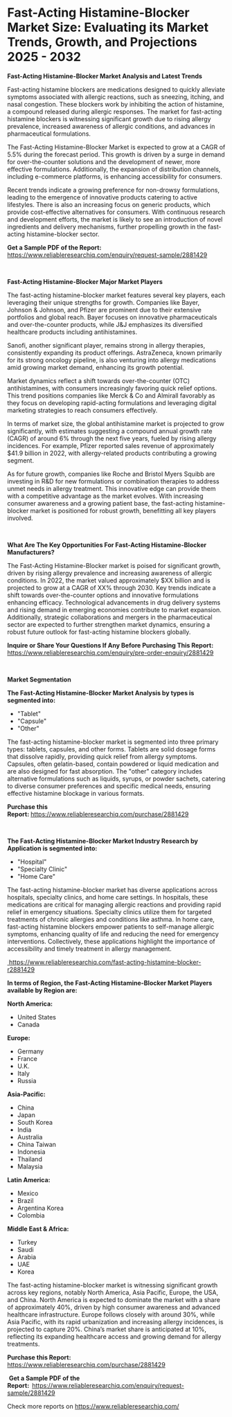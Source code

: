 <p><h1>Fast-Acting Histamine-Blocker Market Size: Evaluating its Market Trends, Growth, and Projections 2025 - 2032</h1></p><p><strong>Fast-Acting Histamine-Blocker Market Analysis and Latest Trends</strong></p>
<p><p>Fast-acting histamine blockers are medications designed to quickly alleviate symptoms associated with allergic reactions, such as sneezing, itching, and nasal congestion. These blockers work by inhibiting the action of histamine, a compound released during allergic responses. The market for fast-acting histamine blockers is witnessing significant growth due to rising allergy prevalence, increased awareness of allergic conditions, and advances in pharmaceutical formulations.</p><p>The Fast-Acting Histamine-Blocker Market is expected to grow at a CAGR of 5.5% during the forecast period. This growth is driven by a surge in demand for over-the-counter solutions and the development of newer, more effective formulations. Additionally, the expansion of distribution channels, including e-commerce platforms, is enhancing accessibility for consumers. </p><p>Recent trends indicate a growing preference for non-drowsy formulations, leading to the emergence of innovative products catering to active lifestyles. There is also an increasing focus on generic products, which provide cost-effective alternatives for consumers. With continuous research and development efforts, the market is likely to see an introduction of novel ingredients and delivery mechanisms, further propelling growth in the fast-acting histamine-blocker sector.</p></p>
<p><strong>Get a Sample PDF of the Report:&nbsp;</strong> <a href="https://www.reliableresearchiq.com/enquiry/request-sample/2881429?utm_campaign=3171&utm_medium=2&utm_source=Github&utm_content=ia&utm_term=12032025&utm_id=fast-acting-histamine-blocker">https://www.reliableresearchiq.com/enquiry/request-sample/2881429</a></p>
<p>&nbsp;</p>
<p><strong>Fast-Acting Histamine-Blocker Major Market Players</strong></p>
<p><p>The fast-acting histamine-blocker market features several key players, each leveraging their unique strengths for growth. Companies like Bayer, Johnson & Johnson, and Pfizer are prominent due to their extensive portfolios and global reach. Bayer focuses on innovative pharmaceuticals and over-the-counter products, while J&J emphasizes its diversified healthcare products including antihistamines.</p><p>Sanofi, another significant player, remains strong in allergy therapies, consistently expanding its product offerings. AstraZeneca, known primarily for its strong oncology pipeline, is also venturing into allergy medications amid growing market demand, enhancing its growth potential.</p><p>Market dynamics reflect a shift towards over-the-counter (OTC) antihistamines, with consumers increasingly favoring quick relief options. This trend positions companies like Merck & Co and Almirall favorably as they focus on developing rapid-acting formulations and leveraging digital marketing strategies to reach consumers effectively.</p><p>In terms of market size, the global antihistamine market is projected to grow significantly, with estimates suggesting a compound annual growth rate (CAGR) of around 6% through the next five years, fueled by rising allergy incidences. For example, Pfizer reported sales revenue of approximately $41.9 billion in 2022, with allergy-related products contributing a growing segment.</p><p>As for future growth, companies like Roche and Bristol Myers Squibb are investing in R&D for new formulations or combination therapies to address unmet needs in allergy treatment. This innovative edge can provide them with a competitive advantage as the market evolves. With increasing consumer awareness and a growing patient base, the fast-acting histamine-blocker market is positioned for robust growth, benefitting all key players involved.</p></p>
<p>&nbsp;</p>
<p><strong>What Are The Key Opportunities For Fast-Acting Histamine-Blocker Manufacturers?</strong></p>
<p><p>The Fast-Acting Histamine-Blocker market is poised for significant growth, driven by rising allergy prevalence and increasing awareness of allergic conditions. In 2022, the market valued approximately $XX billion and is projected to grow at a CAGR of XX% through 2030. Key trends indicate a shift towards over-the-counter options and innovative formulations enhancing efficacy. Technological advancements in drug delivery systems and rising demand in emerging economies contribute to market expansion. Additionally, strategic collaborations and mergers in the pharmaceutical sector are expected to further strengthen market dynamics, ensuring a robust future outlook for fast-acting histamine blockers globally.</p></p>
<p><strong>Inquire or Share Your Questions If Any Before Purchasing This Report:</strong> <a href="https://www.reliableresearchiq.com/enquiry/pre-order-enquiry/2881429?utm_campaign=3171&utm_medium=2&utm_source=Github&utm_content=ia&utm_term=12032025&utm_id=fast-acting-histamine-blocker">https://www.reliableresearchiq.com/enquiry/pre-order-enquiry/2881429</a></p>
<p>&nbsp;</p>
<p><strong>Market Segmentation</strong></p>
<p><strong>The Fast-Acting Histamine-Blocker Market Analysis by types is segmented into:</strong></p>
<p><ul><li>"Tablet"</li><li>"Capsule"</li><li>"Other"</li></ul></p>
<p><p>The fast-acting histamine-blocker market is segmented into three primary types: tablets, capsules, and other forms. Tablets are solid dosage forms that dissolve rapidly, providing quick relief from allergy symptoms. Capsules, often gelatin-based, contain powdered or liquid medication and are also designed for fast absorption. The "other" category includes alternative formulations such as liquids, syrups, or powder sachets, catering to diverse consumer preferences and specific medical needs, ensuring effective histamine blockage in various formats.</p></p>
<p><strong>Purchase this Report:&nbsp;</strong><a href="https://www.reliableresearchiq.com/purchase/2881429?utm_campaign=3171&utm_medium=2&utm_source=Github&utm_content=ia&utm_term=12032025&utm_id=fast-acting-histamine-blocker">https://www.reliableresearchiq.com/purchase/2881429</a></p>
<p>&nbsp;</p>
<p><strong>The Fast-Acting Histamine-Blocker Market Industry Research by Application is segmented into:</strong></p>
<p><ul><li>"Hospital"</li><li>"Specialty Clinic"</li><li>"Home Care"</li></ul></p>
<p><p>The fast-acting histamine-blocker market has diverse applications across hospitals, specialty clinics, and home care settings. In hospitals, these medications are critical for managing allergic reactions and providing rapid relief in emergency situations. Specialty clinics utilize them for targeted treatments of chronic allergies and conditions like asthma. In home care, fast-acting histamine blockers empower patients to self-manage allergic symptoms, enhancing quality of life and reducing the need for emergency interventions. Collectively, these applications highlight the importance of accessibility and timely treatment in allergy management.</p></p>
<p><a href="https://www.reliableresearchiq.com/fast-acting-histamine-blocker-r2881429?utm_campaign=3171&utm_medium=2&utm_source=Github&utm_content=ia&utm_term=12032025&utm_id=fast-acting-histamine-blocker">&nbsp;https://www.reliableresearchiq.com/fast-acting-histamine-blocker-r2881429</a></p>
<p><strong>In terms of Region, the Fast-Acting Histamine-Blocker Market Players available by Region are:</strong></p>
<p>
    <p> <strong> North America: </strong>
        <ul>
            <li>United States</li>
            <li>Canada</li>
        </ul>
        </p> 
    <p> <strong> Europe: </strong>
        <ul>
            <li>Germany</li>
            <li>France</li>
            <li>U.K.</li>
            <li>Italy</li>
            <li>Russia</li>
        </ul>
        </p> 
    <p> <strong> Asia-Pacific: </strong>
        <ul>
            <li>China</li>
            <li>Japan</li>
            <li>South Korea</li>
            <li>India</li>
            <li>Australia</li>
            <li>China Taiwan</li>
            <li>Indonesia</li>
            <li>Thailand</li>
            <li>Malaysia</li>
        </ul>
        </p> 
    <p> <strong> Latin America: </strong>
        <ul>
            <li>Mexico</li>
            <li>Brazil</li>
            <li>Argentina Korea</li>
            <li>Colombia</li>
        </ul>
        </p> 
    <p> <strong> Middle East & Africa: </strong>
        <ul>
            <li>Turkey</li>
            <li>Saudi</li>
            <li>Arabia</li>
            <li>UAE</li>
            <li>Korea</li>
        </ul>
    </p>
    </p>
<p><p>The fast-acting histamine-blocker market is witnessing significant growth across key regions, notably North America, Asia Pacific, Europe, the USA, and China. North America is expected to dominate the market with a share of approximately 40%, driven by high consumer awareness and advanced healthcare infrastructure. Europe follows closely with around 30%, while Asia Pacific, with its rapid urbanization and increasing allergy incidences, is projected to capture 20%. China’s market share is anticipated at 10%, reflecting its expanding healthcare access and growing demand for allergy treatments.</p></p>
<p><strong>Purchase this Report: </strong><a href="https://www.reliableresearchiq.com/purchase/2881429?utm_campaign=3171&utm_medium=2&utm_source=Github&utm_content=ia&utm_term=12032025&utm_id=fast-acting-histamine-blocker">https://www.reliableresearchiq.com/purchase/2881429</a></p>
<p>&nbsp;<strong>Get a Sample PDF of the Report:&nbsp;&nbsp;</strong><a href="https://www.reliableresearchiq.com/enquiry/request-sample/2881429?utm_campaign=3171&utm_medium=2&utm_source=Github&utm_content=ia&utm_term=12032025&utm_id=fast-acting-histamine-blocker">https://www.reliableresearchiq.com/enquiry/request-sample/2881429</a></p>
<p><strong></strong></p>
<p>Check more reports on <a href="https://www.reliableresearchiq.com/?utm_campaign=3171&utm_medium=2&utm_source=Github&utm_content=ia&utm_term=12032025&utm_id=fast-acting-histamine-blocker">https://www.reliableresearchiq.com/</a></p>